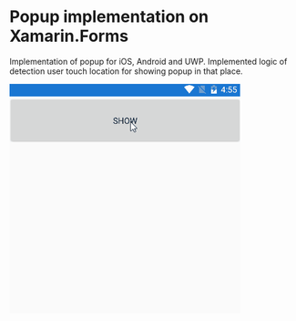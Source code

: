 # Popup implementation on Xamarin.Forms

Implementation of popup for iOS, Android and UWP. Implemented logic of detection user touch location for showing popup in that place.

![Android](https://github.com/gromadskyi/SuperPopupSample/blob/master/SuperPopupSample/popup_droid.gif)
